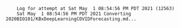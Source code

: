         Log for attempt at Sat May  1 08:54:56 PM PDT 2021 (12563)
        Sat May  1 08:54:56 PM PDT 2021 Converting 2020BIO101/KBxDeepLearningCOVIDForecasting.md...
